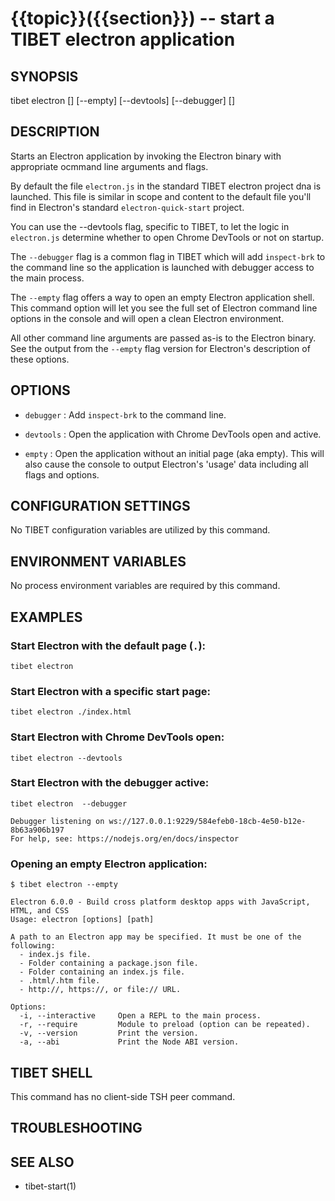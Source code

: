 {{topic}}({{section}}) -- start a TIBET electron application
=============================================

## SYNOPSIS

tibet electron [<path>] [--empty] [--devtools] [--debugger] [<electron options>]

## DESCRIPTION

Starts an Electron application by invoking the Electron binary with appropriate
ocmmand line arguments and flags.

By default the file `electron.js` in the standard TIBET electron project dna is
launched. This file is similar in scope and content to the default file you'll
find in Electron's standard `electron-quick-start` project.

You can use the --devtools flag, specific to TIBET, to let the logic in
`electron.js` determine whether to open Chrome DevTools or not on startup.

The `--debugger` flag is a common flag in TIBET which will add `inspect-brk` to
the command line so the application is launched with debugger access to the main
process.

The `--empty` flag offers a way to open an empty Electron application shell.
This command option will let you see the full set of Electron command line
options in the console and will open a clean Electron environment.

All other command line arguments are passed as-is to the Electron binary. See
the output from the `--empty` flag version for Electron's description of these
options.

## OPTIONS

  * `debugger` :
    Add `inspect-brk` to the command line.

  * `devtools` :
    Open the application with Chrome DevTools open and active.

  * `empty` :
    Open the application without an initial page (aka empty). This will also
cause the console to output Electron's 'usage' data including all flags and
options.

## CONFIGURATION SETTINGS

No TIBET configuration variables are utilized by this command.

## ENVIRONMENT VARIABLES

No process environment variables are required by this command.

## EXAMPLES

### Start Electron with the default page (`.`):

    tibet electron

### Start Electron with a specific start page:

    tibet electron ./index.html

### Start Electron with Chrome DevTools open:

    tibet electron --devtools

### Start Electron with the debugger active:

    tibet electron  --debugger

    Debugger listening on ws://127.0.0.1:9229/584efeb0-18cb-4e50-b12e-8b63a906b197
    For help, see: https://nodejs.org/en/docs/inspector

### Opening an empty Electron application:

    $ tibet electron --empty

    Electron 6.0.0 - Build cross platform desktop apps with JavaScript, HTML, and CSS
    Usage: electron [options] [path]

    A path to an Electron app may be specified. It must be one of the following:
      - index.js file.
      - Folder containing a package.json file.
      - Folder containing an index.js file.
      - .html/.htm file.
      - http://, https://, or file:// URL.

    Options:
      -i, --interactive     Open a REPL to the main process.
      -r, --require         Module to preload (option can be repeated).
      -v, --version         Print the version.
      -a, --abi             Print the Node ABI version.

## TIBET SHELL

This command has no client-side TSH peer command.

## TROUBLESHOOTING


## SEE ALSO

  * tibet-start(1)
